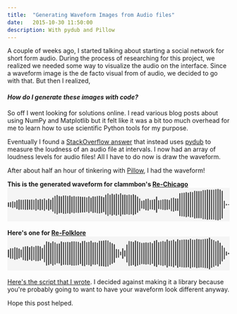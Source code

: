 ```yaml
---
title:  "Generating Waveform Images from Audio files"
date:   2015-10-30 11:50:00
description: With pydub and Pillow
---
```


A couple of weeks ago, I started talking about starting a social network for short form audio. During the process of researching for this project, we realized we needed some way to visualize the audio on the interface. Since a waveform image is the de facto visual from of audio, we decided to go with that. But then I realized,

#### _How do I generate these images with code?_

So off I went looking for solutions online. I read various blog posts about using NumPy and Matplotlib but it felt like it was a bit too much overhead for me to learn how to use scientific Python tools for my purpose.

Eventually I found a [StackOverflow answer](https://stackoverflow.com/questions/9200252/generate-thumbnail-for-arbitrary-audio-file) that instead uses [pydub](http://pydub.com/) to measure the loudness of an audio file at intervals. I now had an array of loudness levels for audio files! All I have to do now is draw the waveform.

After about half an hour of tinkering with [Pillow](https://pillow.readthedocs.org/), I had the waveform! 

**This is the generated waveform for clammbon's [Re-Chicago](https://www.youtube.com/watch?v=4D2PhoA13Tg)**
![clammbon - Re-Chicago waveform](/assets/images/2015-10-30-generating-waveform-images-from-audio-files/chicago.png)

**Here's one for [Re-Folklore](https://www.youtube.com/watch?v=IrBaq8sG7-4)**
![clammbon - Re-Folklore waveform](/assets/images/2015-10-30-generating-waveform-images-from-audio-files/folklore.png)

[Here's the script that I wrote](https://gist.github.com/mixxorz/abb8a2f22adbdb6d387f). I decided against making it a library because you're probably going to want to have your waveform look different anyway.

Hope this post helped.
